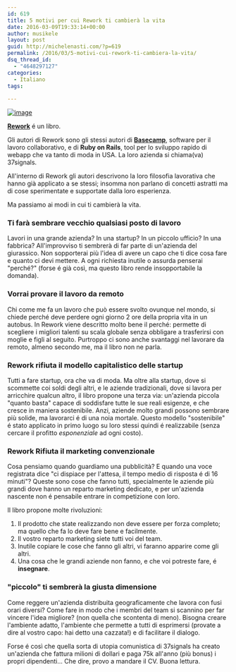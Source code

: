 ```yaml
---
id: 619
title: 5 motivi per cui Rework ti cambierà la vita
date: 2016-03-09T19:33:14+00:00
author: musikele
layout: post
guid: http://michelenasti.com/?p=619
permalink: /2016/03/5-motivi-cui-rework-ti-cambiera-la-vita/
dsq_thread_id:
  - "4648297127"
categories:
  - Italiano
tags:
  
---
```

<p style="text-align: left;">
  <a href="http://amzn.to/2nYp7mS"><img class="size-full alignleft" title="wp-1457508741600" src="https://i1.wp.com/michelenasti.com/wp-content/uploads/2016/03/wp-1457508741600-2.jpg?w=920" alt="image" data-recalc-dims="1" /></a>
</p>

[**Rework**](http://amzn.to/2nYp7mS) é un libro.

Gli autori di Rework sono gli stessi autori di **[Basecamp](http://www.basecamp.com)**, software per il lavoro collaborativo, e di **Ruby on Rails**, tool per lo sviluppo rapido di webapp che va tanto di moda in USA. La loro azienda si chiama(va) 37signals.

All'interno di Rework gli autori descrivono la loro filosofia lavorativa che hanno già applicato a se stessi; insomma non parlano di concetti astratti ma di cose sperimentate e supportate dalla loro esperienza.

Ma passiamo ai modi in cui ti cambierà la vita.

### Ti farà sembrare vecchio qualsiasi posto di lavoro

Lavori in una grande azienda? In una startup? In un piccolo ufficio? In una fabbrica? All'improvviso ti sembrerà di far parte di un'azienda del giurassico. Non sopporterai più l'idea di avere un capo che ti dice cosa fare e quanto ci devi mettere. A ogni richiesta inutile o assurda penserai "perché?" (forse é già così, ma questo libro rende insopportabile la domanda).

### Vorrai provare il lavoro da remoto

Chi come me fa un lavoro che può essere svolto ovunque nel mondo, si chiede perché deve perdere ogni giorno 2 ore della propria vita in un autobus. In Rework viene descritto molto bene il perché: permette di scegliere i migliori talenti su scala globale senza obbligare a trasferirsi con moglie e figli al seguito. Purtroppo ci sono anche svantaggi nel lavorare da remoto, almeno secondo me, ma il libro non ne parla.

### Rework rifiuta il modello capitalistico delle startup

Tutti a fare startup, ora che va di moda. Ma oltre alla startup, dove si scommette coi soldi degli altri, e le aziende tradizionali, dove si lavora per arricchire qualcun altro, il libro propone una terza via: un'azienda piccola "quanto basta" capace di soddisfare tutte le sue reali esigenze, e che cresce in maniera sostenibile. Anzi, aziende molto grandi possono sembrare più solide, ma lavorarci é di una noia mortale. Questo modello "sostenibile" é stato applicato in primo luogo su loro stessi quindi é realizzabile (senza cercare il profitto _esponenziale_ ad ogni costo).

### Rework Rifiuta il marketing convenzionale

Cosa pensiamo quando guardiamo una pubblicità? E quando una voce registrata dice "ci dispiace per l'attesa, il tempo medio di risposta é di 16 minuti"? Queste sono cose che fanno tutti, specialmente le aziende più grandi dove hanno un reparto marketing dedicato, e per un'azienda nascente non é pensabile entrare in competizione con loro.
  
Il libro propone molte rivoluzioni:

  1. Il prodotto che state realizzando non deve essere per forza completo; ma quello che fa lo deve fare bene e facilmente.
  2. Il vostro reparto marketing siete tutti voi del team.
  3. Inutile copiare le cose che fanno gli altri, vi faranno apparire come gli altri.
  4. Una cosa che le grandi aziende non fanno, e che voi potreste fare, é **insegnare**.

### "piccolo" ti sembrerà la giusta dimensione

Come reggere un'azienda distribuita geograficamente che lavora con fusi orari diversi? Come fare in modo che i membri del team si scannino per far vincere l'idea migliore? (non quella che scontenta di meno). Bisogna creare l'ambiente adatto, l'ambiente che permette a tutti di esprimersi (provate a dire al vostro capo: hai detto una cazzata!) e di facilitare il dialogo.

Forse é così che quella sorta di utopia comunistica di 37signals ha creato un'azienda che fattura milioni di dollari e paga 75k all'anno (più bonus) i propri dipendenti... Che dire, provo a mandare il CV. Buona lettura.